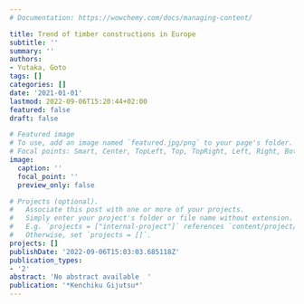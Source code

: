 ```yaml
---
# Documentation: https://wowchemy.com/docs/managing-content/

title: Trend of timber constructions in Europe
subtitle: ''
summary: ''
authors:
- Yutaka, Goto
tags: []
categories: []
date: '2021-01-01'
lastmod: 2022-09-06T15:20:44+02:00
featured: false
draft: false

# Featured image
# To use, add an image named `featured.jpg/png` to your page's folder.
# Focal points: Smart, Center, TopLeft, Top, TopRight, Left, Right, BottomLeft, Bottom, BottomRight.
image:
  caption: ''
  focal_point: ''
  preview_only: false

# Projects (optional).
#   Associate this post with one or more of your projects.
#   Simply enter your project's folder or file name without extension.
#   E.g. `projects = ["internal-project"]` references `content/project/deep-learning/index.md`.
#   Otherwise, set `projects = []`.
projects: []
publishDate: '2022-09-06T15:03:03.685118Z'
publication_types:
- '2'
abstract: 'No abstract available  '
publication: '*Kenchiku Gijutsu*'
---
```

